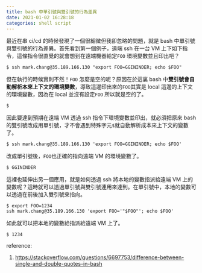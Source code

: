 ```yaml
---
title: bash 中單引號與雙引號的行為差異
date: 2021-01-02 16:28:18
categories: shell script
---
```

最近在串 ci/cd 的時候發現了一個很細微但我卻忽略的問題，就是 bash 中單引號與雙引號的行為差異。首先看到第一個例子，遠端 ssh 在一台 VM 上下如下指令，這條指令很直覺的就會想到在遠端機器給定``FOO`` 環境變數並且印出吧？
```bash=
$ ssh mark.chang@35.189.166.130 "export FOO=GGININDER; echo $FOO"
```
但在執行的時候實則不然！``FOO`` 怎麼是空的呢？原因在於這裏 bash 中**雙引號會自動解析本來上下文的環境變數**，導致這邊印出來的``FOO``其實是 local 這邊的上下文的環境變數，因為在 local 並沒有設定``FOO`` 所以就是空的了。
```bash=
$
```
因此要達到預期在遠端 VM 透過 ssh 指令下環境變數並印出，就必須把原來 bash 的雙引號改成用單引號，才不會遇到特殊字元`$`就自動解析成本來上下文的變數了。
```bash=
$ ssh mark.chang@35.189.166.130 'export FOO=GGININDER; echo $FOO'
```
改成單引號後，``FOO``也正確的指向遠端 VM 的環境變數了。
```bash=
$ GGININDER
```
這裡也延伸出另一個應用，就是如何透過 ssh 將本地的變數指派給遠端 VM 上的變數呢？這時就可以透過單引號與雙引號連用來達到。在單引號中，本地的變數可以透過在前後加入雙引號來指向。
```bash=
$ export FOO=1234
ssh mark.chang@35.189.166.130 'export FOO='"$FOO"'; echo $FOO'
```
如此就可以把本地的變數給指派給遠端 VM 上了。 
```
$ 1234
```
reference:
1. https://stackoverflow.com/questions/6697753/difference-between-single-and-double-quotes-in-bash